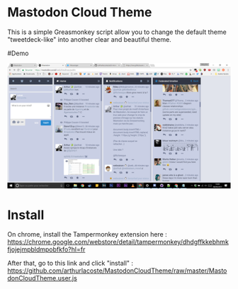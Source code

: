 
# Mastodon Cloud Theme

This is a simple Greasmonkey script allow you to change the default theme "tweetdeck-like" into another clear and beautiful theme.

#Demo

[![banner](img/demo.png)](#)

# Install

On chrome, install the Tampermonkey extension here :
https://chrome.google.com/webstore/detail/tampermonkey/dhdgffkkebhmkfjojejmpbldmpobfkfo?hl=fr

After that, go to this link and click "install" :
https://github.com/arthurlacoste/MastodonCloudTheme/raw/master/MastodonCloudTheme.user.js
